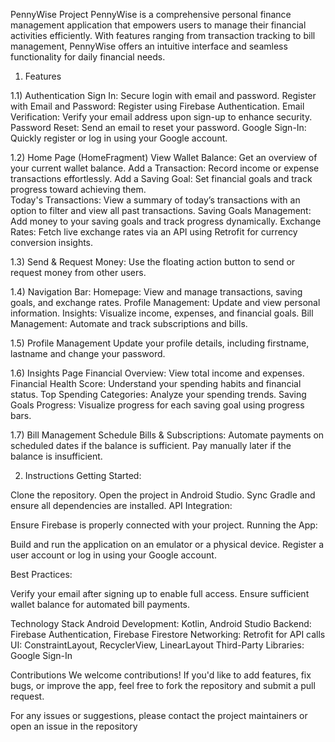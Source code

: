 PennyWise Project
PennyWise is a comprehensive personal finance management application that empowers users to manage their financial activities efficiently. With features ranging from transaction tracking to bill management, PennyWise offers an intuitive interface and seamless functionality for daily financial needs.

1) Features

1.1) Authentication
  Sign In: Secure login with email and password.
  Register with Email and Password: Register using Firebase Authentication.
  Email Verification: Verify your email address upon sign-up to enhance security.
  Password Reset: Send an email to reset your password.
  Google Sign-In: Quickly register or log in using your Google account.
  
1.2) Home Page (HomeFragment)
  View Wallet Balance: Get an overview of your current wallet balance.
  Add a Transaction: Record income or expense transactions effortlessly.
  Add a Saving Goal: Set financial goals and track progress toward achieving them.  
  Today's Transactions: View a summary of today’s transactions with an option to filter and view all past transactions.
  Saving Goals Management: Add money to your saving goals and track progress dynamically.
  Exchange Rates: Fetch live exchange rates via an API using Retrofit for currency conversion insights.
  
1.3) Send & Request Money: Use the floating action button to send or request money from other users.

1.4) Navigation Bar:
  Homepage: View and manage transactions, saving goals, and exchange rates.
  Profile Management: Update and view personal information.
  Insights: Visualize income, expenses, and financial goals.
  Bill Management: Automate and track subscriptions and bills.
  
1.5) Profile Management
  Update your profile details, including firstname, lastname and change your password.
  
1.6) Insights Page
  Financial Overview:
  View total income and expenses.
  Financial Health Score: Understand your spending habits and financial status.
  Top Spending Categories: Analyze your spending trends.
  Saving Goals Progress:
  Visualize progress for each saving goal using progress bars.

1.7) Bill Management
  Schedule Bills & Subscriptions:
  Automate payments on scheduled dates if the balance is sufficient.
  Pay manually later if the balance is insufficient.

2) Instructions
Getting Started:

Clone the repository.
Open the project in Android Studio.
Sync Gradle and ensure all dependencies are installed.
API Integration:

Ensure Firebase is properly connected with your project.
Running the App:

Build and run the application on an emulator or a physical device.
Register a user account or log in using your Google account.

Best Practices:

Verify your email after signing up to enable full access.
Ensure sufficient wallet balance for automated bill payments.

Technology Stack
Android Development: Kotlin, Android Studio
Backend: Firebase Authentication, Firebase Firestore
Networking: Retrofit for API calls
UI: ConstraintLayout, RecyclerView, LinearLayout
Third-Party Libraries: Google Sign-In

Contributions
We welcome contributions! If you'd like to add features, fix bugs, or improve the app, feel free to fork the repository and submit a pull request.

For any issues or suggestions, please contact the project maintainers or open an issue in the repository
